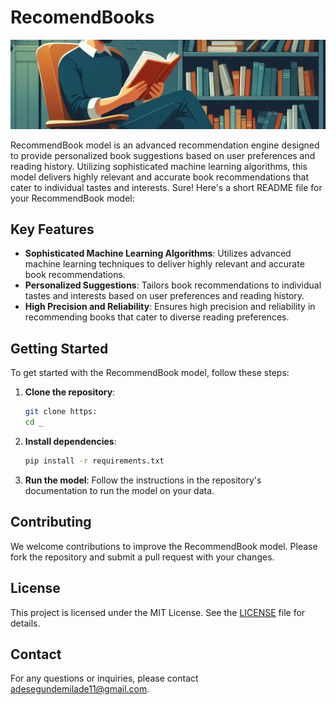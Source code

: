 # RecomendBooks

![alt text](image.png)



RecommendBook model is an advanced recommendation engine designed to provide personalized book suggestions based on user preferences and reading history. Utilizing sophisticated machine learning algorithms, this model delivers highly relevant and accurate book recommendations that cater to individual tastes and interests.
Sure! Here's a short README file for your RecommendBook model:

## Key Features

- **Sophisticated Machine Learning Algorithms**: Utilizes advanced machine learning techniques to deliver highly relevant and accurate book recommendations.
- **Personalized Suggestions**: Tailors book recommendations to individual tastes and interests based on user preferences and reading history.
- **High Precision and Reliability**: Ensures high precision and reliability in recommending books that cater to diverse reading preferences.

## Getting Started

To get started with the RecommendBook model, follow these steps:

1. **Clone the repository**:
   ```bash
   git clone https:
   cd _
   ```

2. **Install dependencies**:
   ```bash
   pip install -r requirements.txt
   ```

3. **Run the model**:
   Follow the instructions in the repository's documentation to run the model on your data.

## Contributing

We welcome contributions to improve the RecommendBook model. Please fork the repository and submit a pull request with your changes.

## License

This project is licensed under the MIT License. See the [LICENSE](LICENSE) file for details.

## Contact

For any questions or inquiries, please contact [adesegundemilade11@gmail.com](mailto:adesegundemilade11@gmail.com).
